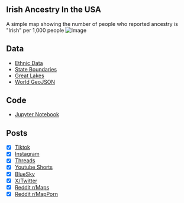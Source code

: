 ## Irish Ancestry In the USA
A simple map showing the number of people who reported ancestry is "Irish" per 1,000 people
![Image](https://drive.google.com/uc?export=view&id=1i-bQJjIKoNUr5UTeXRK9HSJMgoW5z609)

## Data
* [Ethnic Data](https://data.census.gov/table/ACSDT5Y2022.B04006?q=People%20Reporting%20Ancestry&g=010XX00US$0400000)
* [State Boundaries](https://www.census.gov/geographies/mapping-files/time-series/geo/carto-boundary-file.html)
* [Great Lakes](https://usicecenter.gov/Products/GreatLakesData)
* [World GeoJSON](https://public.opendatasoft.com/explore/dataset/world-administrative-boundaries/export/?flg=en-us)

## Code
* [Jupyter Notebook](FormatData.ipynb)

## Posts
- [x] [Tiktok](https://www.tiktok.com/@vinemapper/video/7482825274762022186)
- [x] [Instagram](https://www.instagram.com/p/DHTtwwKPOWG/)
- [x] [Threads](https://www.threads.net/@vinemapper/post/DHTtxG2PTUf)
- [x] [Youtube Shorts](https://youtube.com/shorts/NK6QpkN45IE)
- [x] [BlueSky](https://bsky.app/profile/vinemapper.bsky.social/post/3lklmvu7sp22u)
- [x] [X/Twitter](https://x.com/VineMapper/status/1901679912093889008)
- [x] [Reddit r/Maps](https://www.reddit.com/r/Maps/comments/1jdhlfj/reported_ancestry_of_irish_per_1000_people/)
- [x] [Reddit r/MapPorn](https://www.reddit.com/r/MapPorn/comments/1jdhljv/reported_ancestry_of_irish_per_1000_people/)
